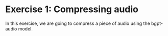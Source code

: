 # Exercise 1: Compressing audio

In this exercise, we are going to compress a piece of audio using the bgpt-audio model.
